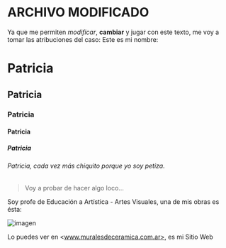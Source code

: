 # ARCHIVO MODIFICADO

Ya que me permiten *modificar*, **cambiar** y jugar con este texto, me voy a tomar las atribuciones del caso:
Este es mi nombre:

# Patricia
## Patricia
### Patricia
#### Patricia
##### Patricia
###### Patricia, cada vez más chiquito porque yo soy petiza.

> Voy a probar de hacer algo loco...

Soy profe de Educación a Artística - Artes Visuales, una de mis obras es ésta:

![imagen](http://www.muralesdeceramica.com.ar/uploads/images/MitologiaGuarani/kuarahy.jpg "Esta obra está realizada en cerámica y es un mural")

Lo puedes ver en <www.muralesdeceramica.com.ar>, es mi Sitio Web
